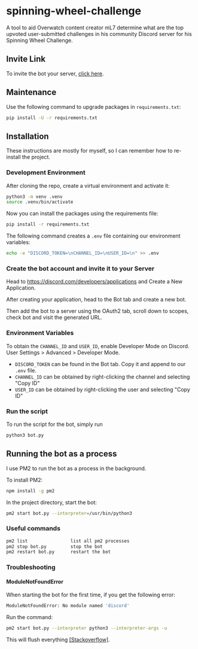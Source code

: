 # spinning-wheel-challenge

A tool to aid Overwatch content creator mL7 determine what are the top upvoted user-submitted challenges in his community Discord server for his Spinning Wheel Challenge.

## Invite Link

To invite the bot your server, [click here](https://discord.com/api/oauth2/authorize?client_id=1118986175928090624&permissions=68672&scope=bot).

## Maintenance

Use the following command to upgrade packages in `requirements.txt`:

```bash
pip install -U -r requirements.txt
```

## Installation

These instructions are mostly for myself, so I can remember how to re-install the project.

### Development Environment

After cloning the repo, create a virtual environment and activate it:

```bash
python3 -m venv .venv
source .venv/bin/activate
```

Now you can install the packages using the requirements file:

```bash
pip install -r requirements.txt
```

The following command creates a `.env` file containing our environment variables:

```bash
echo -e "DISCORD_TOKEN=\nCHANNEL_ID=\nUSER_ID=\n" >> .env
```

### Create the bot account and invite it to your Server

Head to <https://discord.com/developers/applications> and Create a New Application.

After creating your application, head to the Bot tab and create a new bot.

Then add the bot to a server using the OAuth2 tab, scroll down to scopes, check bot and visit the generated URL.

### Environment Variables

To obtain the `CHANNEL_ID` and `USER_ID`, enable Developer Mode on Discord. User Settings > Advanced > Developer Mode.

* `DISCORD_TOKEN` can be found in the Bot tab. Copy it and append to our `.env` file.
* `CHANNEL_ID` can be obtained by right-clicking the channel and selecting "Copy ID"
* `USER_ID` can be obtained by right-clicking the user and selecting "Copy ID"

### Run the script

To run the script for the bot, simply run

```bash
python3 bot.py
```

## Running the bot as a process

I use PM2 to run the bot as a process in the background.

To install PM2:

```bash
npm install -g pm2
```

In the project directory, start the bot:

```bash
pm2 start bot.py --interpreter=/usr/bin/python3
```

### Useful commands

```bash
pm2 list                list all pm2 processes
pm2 stop bot.py         stop the bot
pm2 restart bot.py      restart the bot
```

### Troubleshooting

#### ModuleNotFoundError

When starting the bot for the first time, if you get the following error:

```bash
ModuleNotFoundError: No module named 'discord'
```

Run the command:

```bash
pm2 start bot.py --interpreter python3 --interpreter-args -u
```

This will flush everything [[Stackoverflow]](<https://stackoverflow.com/a/49466103>).
